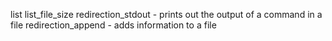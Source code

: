 list
list_file_size
redirection_stdout - prints out the output of a command in a file
redirection_append - adds information to a file
